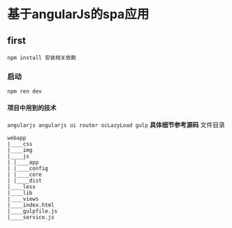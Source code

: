 # 基于angularJs的spa应用

## first

	npm install 安装相关依赖

### 启动

	npm ren dev

#### 项目中用到的技术

`
angularjs
angularjs ui router
ocLazyLoad
gulp
`
**具体细节参考源码**
文件目录

```
webapp
|____css
|____img
|____js
| |____app
| |____config
| |____core
| |____dist
|____less
|____lib
|____views
|____index.html
|____gulpfile.js
|____service.js
```

